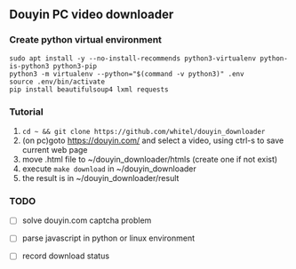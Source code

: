 Douyin PC video downloader
---------------------------
### Create python virtual environment
```
sudo apt install -y --no-install-recommends python3-virtualenv python-is-python3 python3-pip
python3 -m virtualenv --python="$(command -v python3)" .env
source .env/bin/activate
pip install beautifulsoup4 lxml requests
```

### Tutorial
1. `cd ~ && git clone https://github.com/whitel/douyin_downloader`
2. (on pc)goto https://douyin.com/ and select a video, using ctrl-s to save current web page
3. move .html file to ~/douyin_downloader/htmls (create one if not exist)
4. execute `make download` in ~/douyin_downloader
5. the result is in ~/douyin_downloader/result

### TODO
+ [ ] solve douyin.com captcha problem
+ [ ] parse javascript in python or linux environment
+ [ ] record download status

